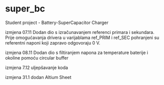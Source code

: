 # super_bc
Student project - Battery-SuperCapacitor Charger

izmjena 07.11
Dodan dio s izračunavanjem referenci primara i sekundara. Prije omogućavanja drivera u varijablama ref_PRIM i ref_SEC pohranjeni su referentni naponi koji zapravo odgovoraju 0 V.

izmjena 08.11
Dodan dio s filtiranjem napona za temperature baterije i okoline pomoću circular buffer


izmjena 7.12
uljepšavanje koda

izmjena 31.1
dodan Altium Sheet 

